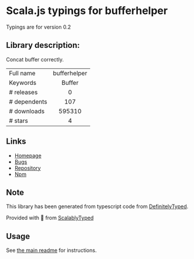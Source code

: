 
# Scala.js typings for bufferhelper

Typings are for version 0.2

## Library description:
Concat buffer correctly.

|                    |                 |
| ------------------ | :-------------: |
| Full name          | bufferhelper |
| Keywords           | Buffer |
| # releases         | 0 |
| # dependents       | 107 |
| # downloads        | 595310 |
| # stars            | 4 |

## Links
- [Homepage](https://github.com/JacksonTian/bufferhelper)
- [Bugs](https://github.com/JacksonTian/bufferhelper/issues)
- [Repository](https://github.com/JacksonTian/bufferhelper)
- [Npm](https://www.npmjs.com/package/bufferhelper)
    


## Note
This library has been generated from typescript code from [DefinitelyTyped](https://definitelytyped.org).

Provided with :purple_heart: from [ScalablyTyped](https://github.com/oyvindberg/ScalablyTyped)

## Usage
See [the main readme](../../readme.md) for instructions.


